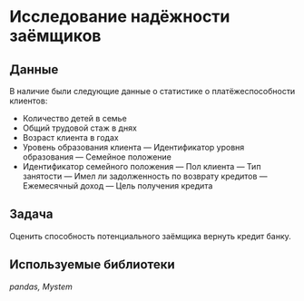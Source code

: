 # Исследование надёжности заёмщиков

## Данные

В наличие были следующие данные о статистике о платёжеспособности клиентов:
-  Количество детей в семье
- Общий трудовой стаж в днях
- Возраст клиента в годах
- Уровень образования клиента
— Идентификатор уровня образования
— Семейное положение
- Идентификатор семейного положения
— Пол клиента
— Тип занятости
— Имел ли задолженность по возврату кредитов
— Ежемесячный доход
— Цель получения кредита

## Задача
Оценить способность потенциального заёмщика вернуть кредит банку.

## Используемые библиотеки
*pandas,*
*Mystem*

